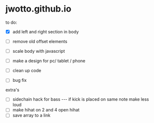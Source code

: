 # jwotto.github.io

to do:
- [x] add left and right section in body 
- [ ] remove old offset elements
- [ ] scale body with javascript

- [ ] make a design for pc/ tablet / phone

- [ ] clean up code
- [ ] bug fix

extra's
- [ ] sidechain hack for bass  --- if kick is placed on same note make less loud
- [ ] make hihat on 2 and 4 open hihat
- [ ] save array to a link
